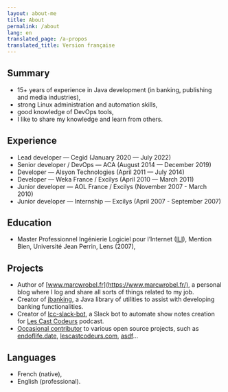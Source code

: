 ```yaml
---
layout: about-me
title: About
permalink: /about
lang: en
translated_page: /a-propos
translated_title: Version française
---
```


## Summary

- 15+ years of experience in Java development (in banking, publishing and media industries),
- strong Linux administration and automation skills,
- good knowledge of DevOps tools,
- I like to share my knowledge and learn from others.

## Experience

- Lead developer — Cegid (January 2020 — July 2022)
- Senior developer / DevOps — ACA (August 2014 — December 2019)
- Developer — Alsyon Technologies (April 2011 — July 2014)
- Developer — Weka France / Excilys (April 2010 — March 2011)
- Junior developer — AOL France / Excilys (November 2007 - March 2010)
- Junior developer — Internship — Excilys (April 2007 - September 2007)

## Education

- Master Professionnel Ingénierie Logiciel pour l’Internet
  ([ILI](https://www.cril.univ-artois.fr/master/ili/m2proili-home.html)), Mention Bien, Université
  Jean Perrin, Lens (2007),

## Projects

- Author of [www.marcwrobel.fr](https://www.marcwrobel.fr/), a personal blog where I log and share
  all sorts of things related to my job.
- Creator of [jbanking](https://github.com/marcwrobel/jbanking), a Java library of utilities to
  assist with developing banking functionalities.
- Creator of [lcc-slack-bot](https://github.com/lescastcodeurs/lcc-slack-bot), a Slack bot to
  automate show notes creation for [Les Cast Codeurs](https://lescastcodeurs.com/) podcast.
- [Occasional contributor](https://github.com/marcwrobel) to various open source projects, such as
  [endoflife.date](https://github.com/endoflife-date/endoflife.date),
  [lescastcodeurs.com](https://github.com/lescastcodeurs/lescastcodeurs.com),
  [asdf](https://github.com/asdf-community)…

## Languages

- French (native),
- English (professional).
